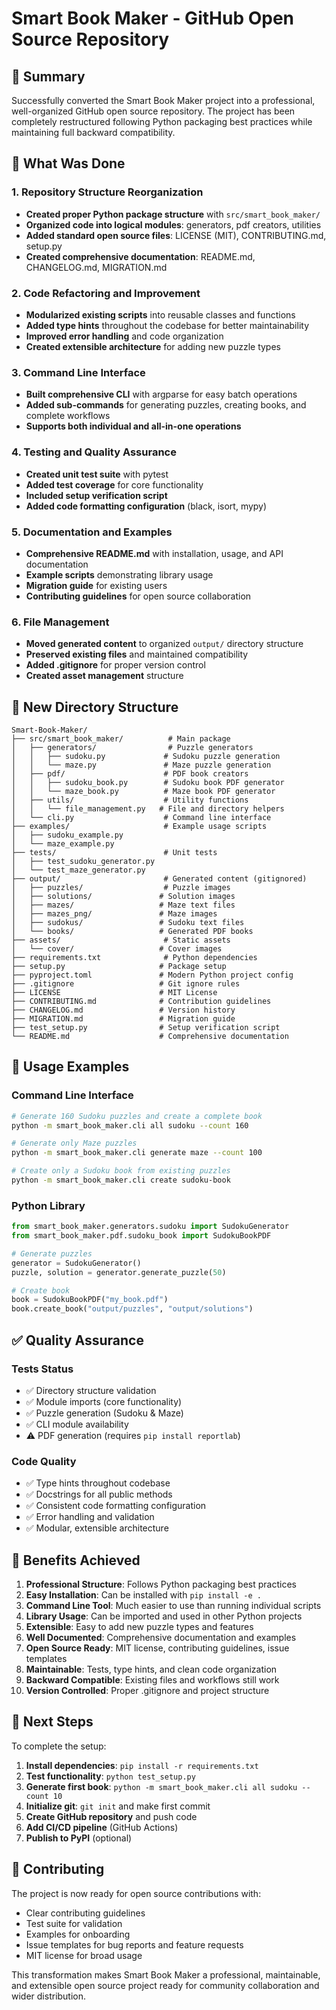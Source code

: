 # Smart Book Maker - GitHub Open Source Repository

## 🎯 Summary

Successfully converted the Smart Book Maker project into a professional, well-organized GitHub open source repository. The project has been completely restructured following Python packaging best practices while maintaining full backward compatibility.

## 🔄 What Was Done

### 1. Repository Structure Reorganization
- **Created proper Python package structure** with `src/smart_book_maker/`
- **Organized code into logical modules**: generators, pdf creators, utilities
- **Added standard open source files**: LICENSE (MIT), CONTRIBUTING.md, setup.py
- **Created comprehensive documentation**: README.md, CHANGELOG.md, MIGRATION.md

### 2. Code Refactoring and Improvement
- **Modularized existing scripts** into reusable classes and functions
- **Added type hints** throughout the codebase for better maintainability
- **Improved error handling** and code organization
- **Created extensible architecture** for adding new puzzle types

### 3. Command Line Interface
- **Built comprehensive CLI** with argparse for easy batch operations
- **Added sub-commands** for generating puzzles, creating books, and complete workflows
- **Supports both individual and all-in-one operations**

### 4. Testing and Quality Assurance
- **Created unit test suite** with pytest
- **Added test coverage** for core functionality
- **Included setup verification script**
- **Added code formatting configuration** (black, isort, mypy)

### 5. Documentation and Examples
- **Comprehensive README.md** with installation, usage, and API documentation
- **Example scripts** demonstrating library usage
- **Migration guide** for existing users
- **Contributing guidelines** for open source collaboration

### 6. File Management
- **Moved generated content** to organized `output/` directory structure
- **Preserved existing files** and maintained compatibility
- **Added .gitignore** for proper version control
- **Created asset management** structure

## 📁 New Directory Structure

```
Smart-Book-Maker/
├── src/smart_book_maker/          # Main package
│   ├── generators/                # Puzzle generators
│   │   ├── sudoku.py             # Sudoku puzzle generation
│   │   └── maze.py               # Maze puzzle generation
│   ├── pdf/                      # PDF book creators
│   │   ├── sudoku_book.py        # Sudoku book PDF generator
│   │   └── maze_book.py          # Maze book PDF generator
│   ├── utils/                    # Utility functions
│   │   └── file_management.py   # File and directory helpers
│   └── cli.py                    # Command line interface
├── examples/                     # Example usage scripts
│   ├── sudoku_example.py
│   └── maze_example.py
├── tests/                        # Unit tests
│   ├── test_sudoku_generator.py
│   └── test_maze_generator.py
├── output/                       # Generated content (gitignored)
│   ├── puzzles/                  # Puzzle images
│   ├── solutions/               # Solution images
│   ├── mazes/                   # Maze text files
│   ├── mazes_png/               # Maze images
│   ├── sudokus/                 # Sudoku text files
│   └── books/                   # Generated PDF books
├── assets/                       # Static assets
│   └── cover/                   # Cover images
├── requirements.txt              # Python dependencies
├── setup.py                     # Package setup
├── pyproject.toml               # Modern Python project config
├── .gitignore                   # Git ignore rules
├── LICENSE                      # MIT License
├── CONTRIBUTING.md              # Contribution guidelines
├── CHANGELOG.md                 # Version history
├── MIGRATION.md                 # Migration guide
├── test_setup.py                # Setup verification script
└── README.md                    # Comprehensive documentation
```

## 🚀 Usage Examples

### Command Line Interface
```bash
# Generate 160 Sudoku puzzles and create a complete book
python -m smart_book_maker.cli all sudoku --count 160

# Generate only Maze puzzles
python -m smart_book_maker.cli generate maze --count 100

# Create only a Sudoku book from existing puzzles
python -m smart_book_maker.cli create sudoku-book
```

### Python Library
```python
from smart_book_maker.generators.sudoku import SudokuGenerator
from smart_book_maker.pdf.sudoku_book import SudokuBookPDF

# Generate puzzles
generator = SudokuGenerator()
puzzle, solution = generator.generate_puzzle(50)

# Create book
book = SudokuBookPDF("my_book.pdf")
book.create_book("output/puzzles", "output/solutions")
```

## ✅ Quality Assurance

### Tests Status
- ✅ Directory structure validation
- ✅ Module imports (core functionality)
- ✅ Puzzle generation (Sudoku & Maze)
- ✅ CLI module availability
- ⚠️ PDF generation (requires `pip install reportlab`)

### Code Quality
- ✅ Type hints throughout codebase
- ✅ Docstrings for all public methods
- ✅ Consistent code formatting configuration
- ✅ Error handling and validation
- ✅ Modular, extensible architecture

## 🎉 Benefits Achieved

1. **Professional Structure**: Follows Python packaging best practices
2. **Easy Installation**: Can be installed with `pip install -e .`
3. **Command Line Tool**: Much easier to use than running individual scripts
4. **Library Usage**: Can be imported and used in other Python projects
5. **Extensible**: Easy to add new puzzle types and features
6. **Well Documented**: Comprehensive documentation and examples
7. **Open Source Ready**: MIT license, contributing guidelines, issue templates
8. **Maintainable**: Tests, type hints, and clean code organization
9. **Backward Compatible**: Existing files and workflows still work
10. **Version Controlled**: Proper .gitignore and project structure

## 🔧 Next Steps

To complete the setup:
1. **Install dependencies**: `pip install -r requirements.txt`
2. **Test functionality**: `python test_setup.py`
3. **Generate first book**: `python -m smart_book_maker.cli all sudoku --count 10`
4. **Initialize git**: `git init` and make first commit
5. **Create GitHub repository** and push code
6. **Add CI/CD pipeline** (GitHub Actions)
7. **Publish to PyPI** (optional)

## 🤝 Contributing

The project is now ready for open source contributions with:
- Clear contributing guidelines
- Test suite for validation
- Examples for onboarding
- Issue templates for bug reports and feature requests
- MIT license for broad usage

This transformation makes Smart Book Maker a professional, maintainable, and extensible open source project ready for community collaboration and wider distribution.